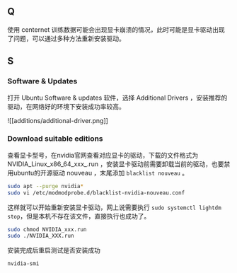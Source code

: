## Q

使用 centernet 训练数据可能会出现显卡崩溃的情况，此时可能是显卡驱动出现了问题，可以通过多种方法重新安装驱动。

## S

### Software & Updates

打开 Ubuntu Software & updates 软件，选择 Additional Drivers ，安装推荐的驱动，在网络好的环境下安装成功率较高。

![[additions/additional-driver.png]]

### Download suitable editions

查看显卡型号，在nvidia官网查看对应显卡的驱动，下载的文件格式为 NVIDIA_Linux_x86_64_xxx_.run ，安装显卡驱动前需要卸载当前的驱动，也要禁用ubuntu的开源驱动 nouveau ，末尾添加 `blacklist nouveau` 。

```bash
sudo apt --purge nvidia*
sudo vi /etc/modmodprobe.d/blacklist-nvidia-nouveau.conf
```

这样就可以开始重新安装显卡驱动，网上说需要执行 `sudo systemctl lightdm stop`，但是本机不存在该文件，直接执行也成功了。

```bash
sudo chmod NVIDIA_xxx.run
sudo ./NVIDIA_XXX.run
```

安装完成后重启测试是否安装成功

```bash
nvidia-smi
```
